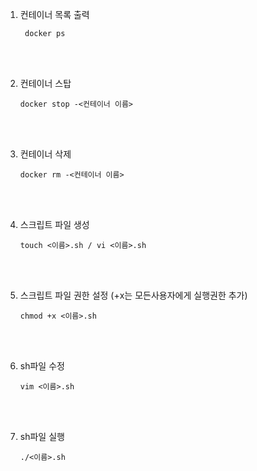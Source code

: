 1. 컨테이너 목록 출력

        docker ps
      
<br/><br/>

2. 컨테이너 스탑

       docker stop -<컨테이너 이름>
    
<br/><br/>

3. 컨테이너 삭제

       docker rm -<컨테이너 이름>
    
<br/><br/>

4. 스크립트 파일 생성

       touch <이름>.sh / vi <이름>.sh
    
<br/><br/>

5. 스크립트 파일 권한 설정 (+x는 모든사용자에게 실행권한 추가)

       chmod +x <이름>.sh
    
<br/><br/>

6. sh파일 수정

       vim <이름>.sh
    
<br/><br/>

7. sh파일 실행

       ./<이름>.sh
    
<br/><br/>

